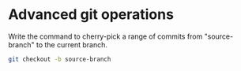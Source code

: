 # Advanced git operations

Write the command to cherry-pick a range of commits from "source-branch" to the current branch.

```bash
git checkout -b source-branch
```

```bash

```
